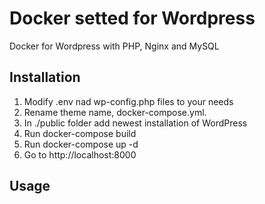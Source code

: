 # Docker setted for Wordpress

Docker for Wordpress with PHP, Nginx and MySQL

## Installation

1. Modify .env nad wp-config.php files to your needs
2. Rename theme name, docker-compose.yml.
3. In ./public folder add newest installation of WordPress
4. Run docker-compose build
5. Run docker-compose up -d
6. Go to http://localhost:8000

## Usage

